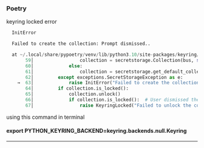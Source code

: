 ### Poetry
keyring locked error
```python
  InitError

  Failed to create the collection: Prompt dismissed..

  at ~/.local/share/pypoetry/venv/lib/python3.10/site-packages/keyring/backends/SecretService.py:63 in get_preferred_collection
       59│                 collection = secretstorage.Collection(bus, self.preferred_collection)
       60│             else:
       61│                 collection = secretstorage.get_default_collection(bus)
       62│         except exceptions.SecretStorageException as e:
    →  63│             raise InitError("Failed to create the collection: %s." % e)
       64│         if collection.is_locked():
       65│             collection.unlock()
       66│             if collection.is_locked():  # User dismissed the prompt
       67│                 raise KeyringLocked("Failed to unlock the collection!")
```

using this command in terminal
#### export PYTHON_KEYRING_BACKEND=keyring.backends.null.Keyring

-------------------------------------------------------------------------------------------------

